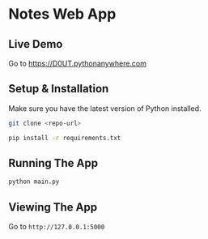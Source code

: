 # Notes Web App

## Live Demo

Go to https://D0UT.pythonanywhere.com


## Setup & Installation

Make sure you have the latest version of Python installed.

```bash
git clone <repo-url>
```

```bash
pip install -r requirements.txt
```

## Running The App

```bash
python main.py
```
## Viewing The App

Go to `http://127.0.0.1:5000`

